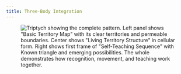 ```yaml
---
title: Three-Body Integration
---
```


<figure><img src="../assets/Screenshot 2024-11-25 at 8.52.19 PM.png" alt="Triptych showing the complete pattern. Left panel shows &#x22;Basic Territory Map&#x22; with its clear territories and permeable boundaries. Center shows &#x22;Living Territory Structure&#x22; in cellular form. Right shows first frame of &#x22;Self-Teaching Sequence&#x22; with Known triangle and emerging possibilities. The whole demonstrates how recognition, movement, and teaching work together."><figcaption></figcaption></figure>
